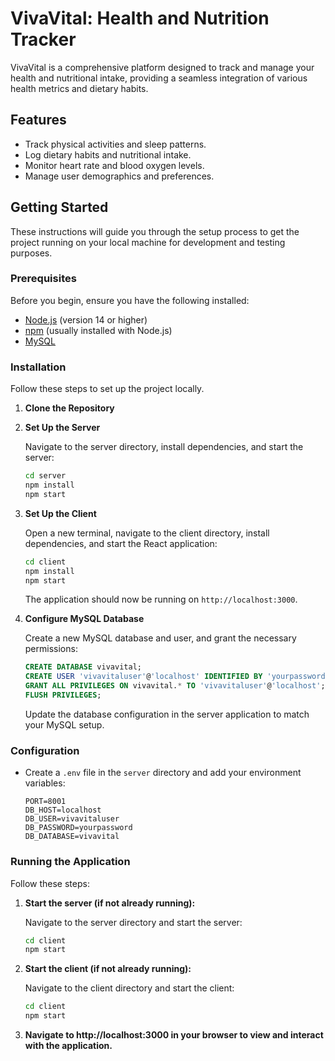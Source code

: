 # VivaVital: Health and Nutrition Tracker

VivaVital is a comprehensive platform designed to track and manage your health and nutritional intake, providing a seamless integration of various health metrics and dietary habits. 

## Features

- Track physical activities and sleep patterns.
- Log dietary habits and nutritional intake.
- Monitor heart rate and blood oxygen levels.
- Manage user demographics and preferences.

## Getting Started

These instructions will guide you through the setup process to get the project running on your local machine for development and testing purposes.

### Prerequisites

Before you begin, ensure you have the following installed:
- [Node.js](https://nodejs.org/) (version 14 or higher)
- [npm](https://www.npmjs.com/get-npm) (usually installed with Node.js)
- [MySQL](https://dev.mysql.com/downloads/mysql/)

### Installation

Follow these steps to set up the project locally.

1. **Clone the Repository**

2. **Set Up the Server**

    Navigate to the server directory, install dependencies, and start the server:

    ```sh
    cd server
    npm install
    npm start
    ```

3. **Set Up the Client**

    Open a new terminal, navigate to the client directory, install dependencies, and start the React application:

    ```sh
    cd client
    npm install
    npm start
    ```

    The application should now be running on `http://localhost:3000`.

4. **Configure MySQL Database**

    Create a new MySQL database and user, and grant the necessary permissions:

    ```sql
    CREATE DATABASE vivavital;
    CREATE USER 'vivavitaluser'@'localhost' IDENTIFIED BY 'yourpassword';
    GRANT ALL PRIVILEGES ON vivavital.* TO 'vivavitaluser'@'localhost';
    FLUSH PRIVILEGES;
    ```

    Update the database configuration in the server application to match your MySQL setup.

### Configuration

- Create a `.env` file in the `server` directory and add your environment variables:

  ```env
  PORT=8001
  DB_HOST=localhost
  DB_USER=vivavitaluser
  DB_PASSWORD=yourpassword
  DB_DATABASE=vivavital
  ````

### Running the Application

Follow these steps:

1. **Start the server (if not already running):**
   
   Navigate to the server directory and start the server:

    ```sh
    cd client
    npm start
    ```

2. **Start the client (if not already running):**

    Navigate to the client directory and start the client:

    ```sh
    cd client
    npm start
    ```

3. **Navigate to http://localhost:3000 in your browser to view and interact with the application.**
